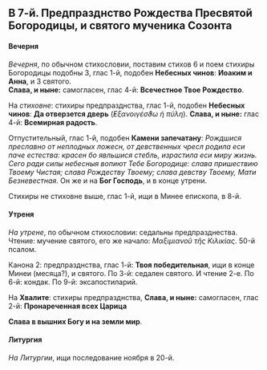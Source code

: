 
## В 7-й. Предпразднство Рождества Пресвятой Богородицы, и святого мученика Созонта

#### Вечерня

*Вечерня*, по обычном стихословии, поставим стихов 6 и поем стихиры Богородицы подобны 3, глас 1-й, 
подобен **Небесных чинов**: **Иоаким и Анна**, и 3 святого.  
**Слава, и ныне:** самогласен, глас 4-й: **Всечестное Твое Рождество**.

На *стиховне*: стихиры предпразднства, глас 1-й, подобен **Небесных чинов**: 
**Да отверзется дверь** (*̓Εξανοιγέσϑω ἡ πύλη*). **Слава, и ныне:** глас 4-й: 
**Всемирная радость**.

Отпустительный, глас 1-й, подобен **Камени запечатану**: *Рождшися преславно от неплодных 
ложесн, от девственных чресл родила еси паче естества: красен бо явльшися стебль, 
израстила еси миру жизнь. Сего ради силы небесныя вопиют Тебе Богородице: слава 
пришествию Твоему Чистая; слава Рождеству Твоему; слава девству Твоему, Мати Безневестная*.
Он же и на **Бог Господь**, и в конце утрени.

Стихиры не стиховне выше, глас 1-й, ищи в Минее епископа, в 8-й.

#### Утреня

*На утрене*, по обычном стихословии: седальны предпразднества. Чтение: мучение святого, 
его же начало: *Μαξιμιανοῦ τῆς Κιλικίας*. 
50-й псалом.

Канона 2: предпразднства, глас 1-й: **Твоя победительная**, ищи в конце Минеи (месяца?), и святого. 
По 3-й: седален святого. И чтение 2-е. 
По 6-й: кондак. 
По 9-й: эксапостиларий.

На **Хвалите**: стихиры предпразднства, **Слава, и ныне:** самогласен, глас 2-й: 
**Пронареченная всех Царица**

**Слава в вышних Богу и на земли мир**.

#### Литургия

*На Литургии*, ищи последование ноября в 20-й.
